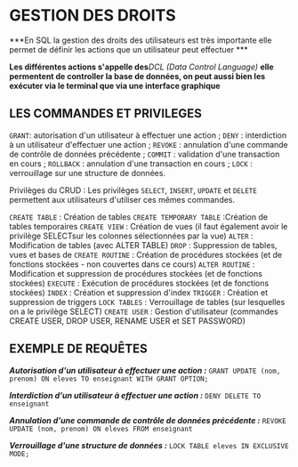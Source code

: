 GESTION DES DROITS
=========

***En SQL la gestion des droits des utilisateurs est très importante elle permet de définir  les actions  que un  utilisateur peut effectuer ***

**Les différentes actions s'appelle des***DCL (Data Control Language)* **elle permentent de controller la base de données, on peut aussi bien les exécuter via le terminal que via une interface graphique**

LES COMMANDES ET PRIVILEGES
----------

```GRANT```: autorisation d'un utilisateur à effectuer une action ;
```DENY``` : interdiction à un utilisateur d'effectuer une action ;
```REVOKE``` : annulation d'une commande de contrôle de données précédente ;
```COMMIT``` : validation d'une transaction en cours ;
```ROLLBACK``` : annulation d'une transaction en cours ;
```LOCK``` : verrouillage sur une structure de données.

Privilèges du CRUD :
Les privilèges ```SELECT```, ```INSERT```, ```UPDATE```  et ```DELETE```  permettent aux utilisateurs d'utiliser ces mêmes commandes.

```CREATE TABLE``` : Création de tables
```CREATE TEMPORARY TABLE``` :Création de tables temporaires
```CREATE VIEW``` : Création de vues (il faut également avoir le privilège SELECTsur les colonnes sélectionnées par la vue)
```ALTER``` : Modification de tables (avec ALTER TABLE)
```DROP``` : Suppression de tables, vues et bases de
```CREATE ROUTINE``` : Création de procédures stockées (et de fonctions stockées - non couvertes dans ce cours)
```ALTER ROUTINE``` : Modification et suppression de procédures stockées (et de fonctions stockées)
```EXECUTE``` : Exécution de procédures stockées (et de fonctions stockées)
```INDEX``` : Création et suppression d'index
```TRIGGER``` : Création et suppression de triggers
```LOCK TABLES``` : Verrouillage de tables (sur lesquelles on a le privilège SELECT)
```CREATE USER``` : Gestion d'utilisateur (commandes CREATE USER, DROP USER, RENAME USER  et SET PASSWORD)

EXEMPLE DE REQUÊTES
-------

***Autorisation d'un utilisateur à effectuer une action :***
``GRANT UPDATE (nom, prenom) ON eleves
TO enseignant
WITH GRANT OPTION;``

***Interdiction d'un utilisateur à effectuer une action :***
``DENY DELETE
TO enseignant``

***Annulation d'une commande de contrôle de données précédente :***
``REVOKE UPDATE (nom, prenom)
ON eleves
FROM enseignant``

***Verrouillage d'une structure de données :***
```LOCK TABLE eleves IN EXCLUSIVE MODE;```

